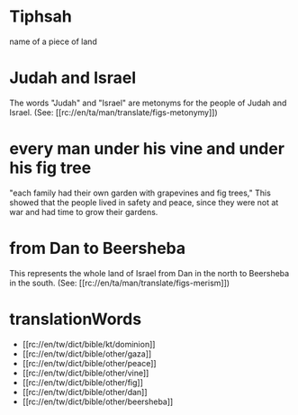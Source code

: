 # Tiphsah

name of a piece of land

# Judah and Israel

The words "Judah" and "Israel" are metonyms for the people of Judah and Israel. (See: [[rc://en/ta/man/translate/figs-metonymy]])

# every man under his vine and under his fig tree

"each family had their own garden with grapevines and fig trees," This showed that the people lived in safety and peace, since they were not at war and had time to grow their gardens.

# from Dan to Beersheba

This represents the whole land of Israel from Dan in the north to Beersheba in the south. (See: [[rc://en/ta/man/translate/figs-merism]])

# translationWords

* [[rc://en/tw/dict/bible/kt/dominion]]
* [[rc://en/tw/dict/bible/other/gaza]]
* [[rc://en/tw/dict/bible/other/peace]]
* [[rc://en/tw/dict/bible/other/vine]]
* [[rc://en/tw/dict/bible/other/fig]]
* [[rc://en/tw/dict/bible/other/dan]]
* [[rc://en/tw/dict/bible/other/beersheba]]